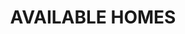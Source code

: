 ---
type: page
layout: unique
title: 'AVAILABLE HOMES'
url: /portfolio
params:
miniPath: '/pagehtml/homes-available'
page-status: 'homes-available'
pageImage: '/v1552592238/OnPoint%20Custom%20Homes/150-1400x788.jpg'
pageTitle: 'AVAILABLE HOMES'
meta_description: 'Our Certified Graduate Builders have been working hands-on for decades, and have successfully built countless homes to the same, exacting standards we’ll apply to yours. Browse our available homes here.'
---